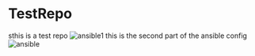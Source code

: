 # TestRepo
sthis is a test repo 
![ansible1](https://github.com/Adeexy/TestRepo/assets/151438215/9f0d4b79-21a3-4844-b8fe-ff61acc02b10)
this is the second part of the ansible config
![ansible](https://github.com/Adeexy/TestRepo/assets/151438215/4064208d-affe-4ae5-9627-0805b72a202c)
